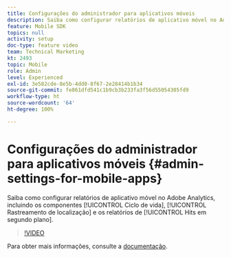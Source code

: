 ```yaml
---
title: Configurações do administrador para aplicativos móveis
description: Saiba como configurar relatórios de aplicativo móvel no Adobe Analytics, incluindo relatórios de componentes do ciclo de vida, rastreamento de localização e hits em segundo plano.
feature: Mobile SDK
topics: null
activity: setup
doc-type: feature video
team: Technical Marketing
kt: 2493
topic: Mobile
role: Admin
level: Experienced
exl-id: 3e582cde-8e5b-4dd0-8f67-2e28414b1b34
source-git-commit: fe861dfd541c1b9cb3b233fa3f56d55054305fd9
workflow-type: ht
source-wordcount: '64'
ht-degree: 100%

---
```


# Configurações do administrador para aplicativos móveis {#admin-settings-for-mobile-apps}

Saiba como configurar relatórios de aplicativo móvel no Adobe Analytics, incluindo os componentes [!UICONTROL Ciclo de vida], [!UICONTROL Rastreamento de localização] e os relatórios de [!UICONTROL Hits em segundo plano].

>[!VIDEO](https://video.tv.adobe.com/v/25961/?quality=12)

Para obter mais informações, consulte a [documentação](https://experienceleague.adobe.com/docs/mobile-services/using/get-started-ug/gs.html?lang=pt-BR).
